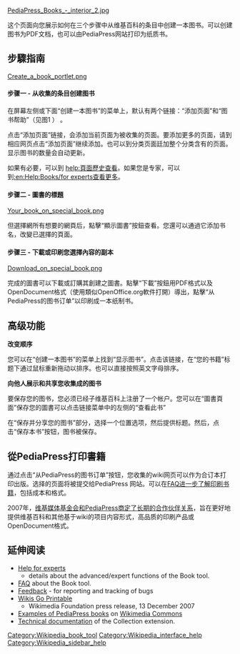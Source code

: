 [PediaPress_Books_-_interior_2.jpg](https://zh.wikipedia.org/wiki/File:PediaPress_Books_-_interior_2.jpg "fig:PediaPress_Books_-_interior_2.jpg")

这个页面向您展示如何在三个步骤中从维基百科的条目中创建一本图书。可以创建图书为PDF文档，也可以由PediaPress网站打印为纸质书。

## 步驟指南

[Create_a_book_portlet.png](https://zh.wikipedia.org/wiki/File:Create_a_book_portlet.png "fig:Create_a_book_portlet.png")

#### 步骤一 - 从收集的条目创建图书

在屏幕左侧或下面“创建一本图书”的菜单上，默认有两个链接：“添加页面”和“图书帮助”（见图1 ） 。

点击“添加页面”链接，会添加当前页面为被收集的页面。要添加更多的页面，请到相应网页点击“添加页面”继续添加。也可以到分类页面廷加整个分类含有的页面。显示图书的数量会自动更新。

如果有必要，可以到
[help:頁面歷史查看](https://zh.wikipedia.org/wiki/help:頁面歷史 "wikilink")。如果您是专家，可以到[:en:Help:Books/for
experts查看更多](../Page/:en:Help:Books/for_experts.md "wikilink")。

#### 步骤二 - 圖書的標題

[Your_book_on_special_book.png](https://zh.wikipedia.org/wiki/File:Your_book_on_special_book.png "fig:Your_book_on_special_book.png")

但選擇網所有想要的網頁后，點擊“顯示圖書”按鈕查看。您還可以通過它添加书名，改變已選擇的頁面。

#### 步骤三 - 下載或印刷您選擇內容的副本

[Download_on_special_book.png](https://zh.wikipedia.org/wiki/File:Download_on_special_book.png "fig:Download_on_special_book.png")

完成的圖書可以下載或訂購其創建之圖書。點擊“下載”按鈕用PDF格式以及OpenDocument格式（使用類似OpenOffice.org軟件打開）導出，點擊“从PediaPress的图书订单”以印刷成一本纸制书。

## 高级功能

**改变顺序**

您可以在“创建一本图书”的菜单上找到“显示图书”。点击该链接，在“您的书籍”标题下通过鼠标重新拖动以排序。也可以直接按照英文字母排序。

**向他人展示和共享您收集成的图书**

要保存您的图书，您必须已经子维基百科上注册了一个帐户。您可以在“圖書頁面”保存您的圖書可以点击链接菜单中的左侧的“查看此书”

在“保存并分享您的图书”部分，选择一个位置选项，然后提供标题。然后，点击“保存本书”按钮，图书被保存。

## 從PediaPress打印書籍

通过点击“从PediaPress的图书订单”按钮，您收集的wiki网页可以作为合订本打印出版。选择的页面将被提交给PediaPress
网站。可以在[FAQ进一步了解印刷书籍](https://zh.wikipedia.org/wiki/Help:Books/Frequently_Asked_Questions "wikilink")，包括成本和格式。

2007年，[维基媒体基金会和PediaPress商定了长期的合作伙伴关系](../Page/foundation:.md "wikilink")，旨在更好地提供维基百科和其他基于wiki的项目内容形式，高品质的印刷产品或OpenDocument格式。

## 延伸阅读

  - [Help for experts](../Page/:en:Help:Books/for_experts.md "wikilink")
    - details about the advanced/expert functions of the Book tool.
  - [FAQ](../Page/:en:Help:Books/Frequently_Asked_Questions.md "wikilink")
    about the Book tool.
  - [Feedback](../Page/:en:Help:Books/Feedback.md "wikilink") - for
    reporting and tracking of bugs
  - [Wikis Go
    Printable](../Page/foundation:Press_releases/Wikis_Go_Printable.md "wikilink")
    - Wikimedia Foundation press release, 13 December 2007
  - [Examples of PediaPress
    books](../Page/commons:Category:PediaPress.md "wikilink") on
    [Wikimedia Commons](../Page/commons:Main_Page.md "wikilink")
  - [Technical
    documentation](../Page/mw:Extension:Collection.md "wikilink") of the
    Collection extension.

[Category:Wikipedia_book_tool](https://zh.wikipedia.org/wiki/Category:Wikipedia_book_tool "wikilink")
[Category:Wikipedia_interface_help](https://zh.wikipedia.org/wiki/Category:Wikipedia_interface_help "wikilink")
[Category:Wikipedia_sidebar_help](https://zh.wikipedia.org/wiki/Category:Wikipedia_sidebar_help "wikilink")